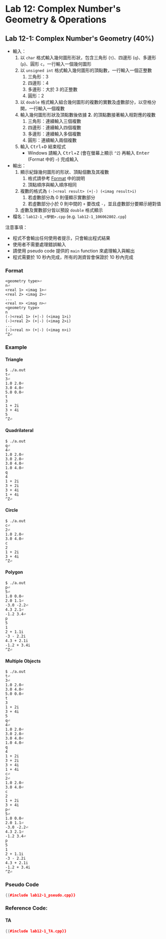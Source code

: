# Lab 12: Complex Number's Geometry & Operations

## Lab 12-1: Complex Number's Geometry (40%)

* 輸入：
  1. 以 `char` 格式輸入幾何圖形形狀，包含三角形 (`t`)、四邊形 (`q`)、多邊形 (`p`)、圓形 `c`，一行輸入一個幾何圖形
  2. 以 `unsigned int` 格式輸入幾何圖形的頂點數，一行輸入一個正整數
     1. 三角形：3
     2. 四邊形：4
     3. 多邊形：大於 3 的正整數
     4. 圓形：2
  3. 以 `double` 格式輸入組合幾何圖形的複數的實數及虛數部分，以空格分開，一行輸入一個複數
  4. 輸入幾何圖形形狀及頂點數後依據 **2.** 的頂點數接著輸入相對應的複數
     1. 三角形：連續輸入三個複數
     2. 四邊形：連續輸入四個複數
     3. 多邊形：連續輸入多個複數
     4. 圓形：連續輸入兩個複數
  5. 輸入 <kbd>Ctrl</kbd>+<kbd>D</kbd> 結束程式
     * Windows 請輸入 <kbd>Ctrl</kbd>+<kbd>Z</kbd> (會在螢幕上顯示 `^Z`) 再輸入 <kbd>Enter</kbd> (Format 中的 `⏎`) 完成輸入
* 輸出：
  1. 顯示紀錄幾何圖形的形狀、頂點個數及其複數
     1. 格式請參考 [Format](#format) 中的說明
     2. 頂點順序與輸入順序相同
  2. 複數的格式為 `(-)<real result> (+|-) (<imag result>i)`
     1. 若虛數部分為 0 則僅顯示實數部分
     2. 若虛數部分小於 0 則中間的 `+` 要改成 `-`，並且虛數部分要顯示絕對值
  3. 虛數及實數部分皆以預設 `double` 格式顯示
* 檔名：`lab12-1_<學號>.cpp` (e.g. `lab12-1_106062802.cpp`)

注意事項：
* 程式不會輸出任何使用者提示，只會輸出程式結果
* 使用者不需要處理錯誤輸入
* 請使用 pseudo code 提供的 `main` function 來處理輸入與輸出
* 程式需要於 10 秒內完成，所有的測資皆會保證於 10 秒內完成

### Format

``` text
<geometry type>⏎
n⏎
<real 1> <imag 1>⏎
<real 2> <imag 2>⏎
...
<real n> <imag n>⏎
<geometry type>
n
(-)<real 1> (+|-) (<imag 1>i)
(-)<real 2> (+|-) (<imag 2>i)
...
(-)<real n> (+|-) (<imag n>i)
^Z⏎
```

### Example

#### Triangle

```console
$ ./a.out
t⏎
3⏎
1.0 2.0⏎
3.0 4.0⏎
5.0 0.0⏎
t
3
1 + 2i
3 + 4i
5
^Z⏎
```

#### Quadrilateral

```console
$ ./a.out
q⏎
4⏎
1.0 2.0⏎
3.0 2.0⏎
3.0 4.0⏎
1.0 4.0⏎
q
4
1 + 2i
3 + 2i
3 + 4i
1 + 4i
^Z⏎
```

#### Circle

```console
$ ./a.out
c⏎
2⏎
1.0 2.0⏎
3.0 4.0⏎
c
2
1 + 2i
3 + 4i
^Z⏎
```

#### Polygon

```console
$ ./a.out
p⏎
5⏎
1.0 0.0⏎
2.0 1.1⏎
-3.0 -2.2⏎
4.3 2.1⏎
-1.2 3.4⏎
p
5
1
2 + 1.1i
-3 - 2.2i
4.3 + 2.1i
-1.2 + 3.4i
^Z⏎
```

#### Multiple Objects

```console
$ ./a.out
t⏎
3⏎
1.0 2.0⏎
3.0 4.0⏎
5.0 0.0⏎
t
3
1 + 2i
3 + 4i
5
q⏎
4⏎
1.0 2.0⏎
3.0 2.0⏎
3.0 4.0⏎
1.0 4.0⏎
q
4
1 + 2i
3 + 2i
3 + 4i
1 + 4i
c⏎
2⏎
1.0 2.0⏎
3.0 4.0⏎
c
2
1 + 2i
3 + 4i
p⏎
5⏎
1.0 0.0⏎
2.0 1.1⏎
-3.0 -2.2⏎
4.3 2.1⏎
-1.2 3.4⏎
p
5
1
2 + 1.1i
-3 - 2.2i
4.3 + 2.1i
-1.2 + 3.4i
^Z⏎
```

### Pseudo Code

```c++
{{#include lab12-1_pseudo.cpp}}
```

### Reference Code: 

#### TA

```c++
{{#include lab12-1_TA.cpp}}
```
